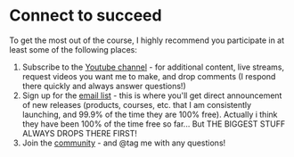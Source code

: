 # Connect to succeed

To get the most out of the course, I highly recommend you participate in at least some of the following places:

1. Subscribe to the [Youtube channel](https://serp.ly/@devinschumacher/youtube) - for additional content, live streams, request videos you want me to make, and drop comments (I respond there quickly and always answer questions!)
2. Sign up for the [email list](https://serp.ly/@devin/email) - this is where you'll get direct announcement of new releases (products, courses, etc. that I am consistently launching, and 99.9% of the time they are 100% free). Actually i think they have been 100% of the time free so far... But THE BIGGEST STUFF ALWAYS DROPS THERE FIRST!
3. Join the [community](https://serp.ly/@serp/community) - and @tag me with any questions!
